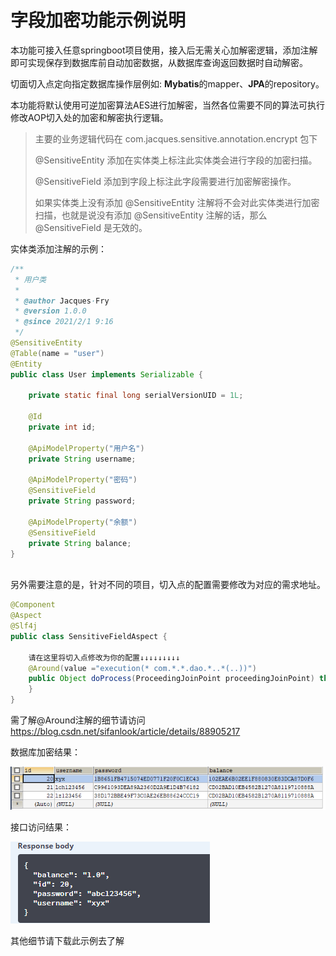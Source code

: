 # 字段加密功能示例说明

本功能可接入任意springboot项目使用，接入后无需关心加解密逻辑，添加注解即可实现保存到数据库前自动加密数据，从数据库查询返回数据时自动解密。

切面切入点定向指定数据库操作层例如: **Mybatis**的mapper、**JPA**的repository。

本功能将默认使用可逆加密算法AES进行加解密，当然各位需要不同的算法可执行修改AOP切入处的加密和解密执行逻辑。

> 主要的业务逻辑代码在 com.jacques.sensitive.annotation.encrypt 包下
>
> @SensitiveEntity 添加在实体类上标注此实体类会进行字段的加密扫描。
>
> @SensitiveField 添加到字段上标注此字段需要进行加密解密操作。
>
> 如果实体类上没有添加 @SensitiveEntity 注解将不会对此实体类进行加密扫描，也就是说没有添加 @SensitiveEntity 注解的话，那么 @SensitiveField 是无效的。

实体类添加注解的示例：

```java
/**
 * 用户类
 *
 * @author Jacques·Fry
 * @version 1.0.0
 * @since 2021/2/1 9:16
 */
@SensitiveEntity
@Table(name = "user")
@Entity
public class User implements Serializable {

    private static final long serialVersionUID = 1L;
    
    @Id
    private int id;

    @ApiModelProperty("用户名")
    private String username;

    @ApiModelProperty("密码")
    @SensitiveField
    private String password;

    @ApiModelProperty("余额")
    @SensitiveField
    private String balance;
}
   
```

另外需要注意的是，针对不同的项目，切入点的配置需要修改为对应的需求地址。

```java
@Component
@Aspect
@Slf4j
public class SensitiveFieldAspect {

    请在这里将切入点修改为你的配置↓↓↓↓↓↓↓↓↓
    @Around(value ="execution(* com.*.*.dao.*..*(..))")
    public Object doProcess(ProceedingJoinPoint proceedingJoinPoint) throws Throwable {
    }
}
```

需了解@Around注解的细节请访问 https://blog.csdn.net/sifanlook/article/details/88905217



数据库加密结果：

![image1](img/img1.png)

接口访问结果：

![image2](img/img2.png)

其他细节请下载此示例去了解